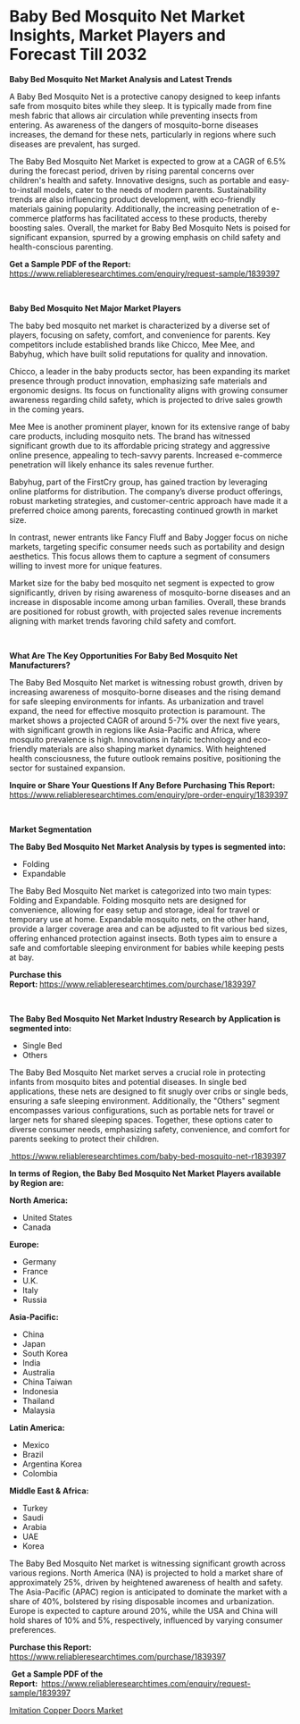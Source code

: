 <p><h1>Baby Bed Mosquito Net Market Insights, Market Players and Forecast Till 2032</h1></p><p><strong>Baby Bed Mosquito Net Market Analysis and Latest Trends</strong></p>
<p><p>A Baby Bed Mosquito Net is a protective canopy designed to keep infants safe from mosquito bites while they sleep. It is typically made from fine mesh fabric that allows air circulation while preventing insects from entering. As awareness of the dangers of mosquito-borne diseases increases, the demand for these nets, particularly in regions where such diseases are prevalent, has surged. </p><p>The Baby Bed Mosquito Net Market is expected to grow at a CAGR of 6.5% during the forecast period, driven by rising parental concerns over children's health and safety. Innovative designs, such as portable and easy-to-install models, cater to the needs of modern parents. Sustainability trends are also influencing product development, with eco-friendly materials gaining popularity. Additionally, the increasing penetration of e-commerce platforms has facilitated access to these products, thereby boosting sales. Overall, the market for Baby Bed Mosquito Nets is poised for significant expansion, spurred by a growing emphasis on child safety and health-conscious parenting.</p></p>
<p><strong>Get a Sample PDF of the Report:&nbsp;</strong> <a href="https://www.reliableresearchtimes.com/enquiry/request-sample/1839397?utm_campaign=2277&utm_medium=2&utm_source=Github&utm_content=ia&utm_term=10022025&utm_id=baby-bed-mosquito-net">https://www.reliableresearchtimes.com/enquiry/request-sample/1839397</a></p>
<p>&nbsp;</p>
<p><strong>Baby Bed Mosquito Net Major Market Players</strong></p>
<p><p>The baby bed mosquito net market is characterized by a diverse set of players, focusing on safety, comfort, and convenience for parents. Key competitors include established brands like Chicco, Mee Mee, and Babyhug, which have built solid reputations for quality and innovation. </p><p>Chicco, a leader in the baby products sector, has been expanding its market presence through product innovation, emphasizing safe materials and ergonomic designs. Its focus on functionality aligns with growing consumer awareness regarding child safety, which is projected to drive sales growth in the coming years.</p><p>Mee Mee is another prominent player, known for its extensive range of baby care products, including mosquito nets. The brand has witnessed significant growth due to its affordable pricing strategy and aggressive online presence, appealing to tech-savvy parents. Increased e-commerce penetration will likely enhance its sales revenue further.</p><p>Babyhug, part of the FirstCry group, has gained traction by leveraging online platforms for distribution. The company’s diverse product offerings, robust marketing strategies, and customer-centric approach have made it a preferred choice among parents, forecasting continued growth in market size.</p><p>In contrast, newer entrants like Fancy Fluff and Baby Jogger focus on niche markets, targeting specific consumer needs such as portability and design aesthetics. This focus allows them to capture a segment of consumers willing to invest more for unique features.</p><p>Market size for the baby bed mosquito net segment is expected to grow significantly, driven by rising awareness of mosquito-borne diseases and an increase in disposable income among urban families. Overall, these brands are positioned for robust growth, with projected sales revenue increments aligning with market trends favoring child safety and comfort.</p></p>
<p>&nbsp;</p>
<p><strong>What Are The Key Opportunities For Baby Bed Mosquito Net Manufacturers?</strong></p>
<p><p>The Baby Bed Mosquito Net market is witnessing robust growth, driven by increasing awareness of mosquito-borne diseases and the rising demand for safe sleeping environments for infants. As urbanization and travel expand, the need for effective mosquito protection is paramount. The market shows a projected CAGR of around 5-7% over the next five years, with significant growth in regions like Asia-Pacific and Africa, where mosquito prevalence is high. Innovations in fabric technology and eco-friendly materials are also shaping market dynamics. With heightened health consciousness, the future outlook remains positive, positioning the sector for sustained expansion.</p></p>
<p><strong>Inquire or Share Your Questions If Any Before Purchasing This Report:</strong> <a href="https://www.reliableresearchtimes.com/enquiry/pre-order-enquiry/1839397?utm_campaign=2277&utm_medium=2&utm_source=Github&utm_content=ia&utm_term=10022025&utm_id=baby-bed-mosquito-net">https://www.reliableresearchtimes.com/enquiry/pre-order-enquiry/1839397</a></p>
<p>&nbsp;</p>
<p><strong>Market Segmentation</strong></p>
<p><strong>The Baby Bed Mosquito Net Market Analysis by types is segmented into:</strong></p>
<p><ul><li>Folding</li><li>Expandable</li></ul></p>
<p><p>The Baby Bed Mosquito Net market is categorized into two main types: Folding and Expandable. Folding mosquito nets are designed for convenience, allowing for easy setup and storage, ideal for travel or temporary use at home. Expandable mosquito nets, on the other hand, provide a larger coverage area and can be adjusted to fit various bed sizes, offering enhanced protection against insects. Both types aim to ensure a safe and comfortable sleeping environment for babies while keeping pests at bay.</p></p>
<p><strong>Purchase this Report:&nbsp;</strong><a href="https://www.reliableresearchtimes.com/purchase/1839397?utm_campaign=2277&utm_medium=2&utm_source=Github&utm_content=ia&utm_term=10022025&utm_id=baby-bed-mosquito-net">https://www.reliableresearchtimes.com/purchase/1839397</a></p>
<p>&nbsp;</p>
<p><strong>The Baby Bed Mosquito Net Market Industry Research by Application is segmented into:</strong></p>
<p><ul><li>Single Bed</li><li>Others</li></ul></p>
<p><p>The Baby Bed Mosquito Net market serves a crucial role in protecting infants from mosquito bites and potential diseases. In single bed applications, these nets are designed to fit snugly over cribs or single beds, ensuring a safe sleeping environment. Additionally, the "Others" segment encompasses various configurations, such as portable nets for travel or larger nets for shared sleeping spaces. Together, these options cater to diverse consumer needs, emphasizing safety, convenience, and comfort for parents seeking to protect their children.</p></p>
<p><a href="https://www.reliableresearchtimes.com/baby-bed-mosquito-net-r1839397?utm_campaign=2277&utm_medium=2&utm_source=Github&utm_content=ia&utm_term=10022025&utm_id=baby-bed-mosquito-net">&nbsp;https://www.reliableresearchtimes.com/baby-bed-mosquito-net-r1839397</a></p>
<p><strong>In terms of Region, the Baby Bed Mosquito Net Market Players available by Region are:</strong></p>
<p>
    <p> <strong> North America: </strong>
        <ul>
            <li>United States</li>
            <li>Canada</li>
        </ul>
        </p> 
    <p> <strong> Europe: </strong>
        <ul>
            <li>Germany</li>
            <li>France</li>
            <li>U.K.</li>
            <li>Italy</li>
            <li>Russia</li>
        </ul>
        </p> 
    <p> <strong> Asia-Pacific: </strong>
        <ul>
            <li>China</li>
            <li>Japan</li>
            <li>South Korea</li>
            <li>India</li>
            <li>Australia</li>
            <li>China Taiwan</li>
            <li>Indonesia</li>
            <li>Thailand</li>
            <li>Malaysia</li>
        </ul>
        </p> 
    <p> <strong> Latin America: </strong>
        <ul>
            <li>Mexico</li>
            <li>Brazil</li>
            <li>Argentina Korea</li>
            <li>Colombia</li>
        </ul>
        </p> 
    <p> <strong> Middle East & Africa: </strong>
        <ul>
            <li>Turkey</li>
            <li>Saudi</li>
            <li>Arabia</li>
            <li>UAE</li>
            <li>Korea</li>
        </ul>
    </p>
    </p>
<p><p>The Baby Bed Mosquito Net market is witnessing significant growth across various regions. North America (NA) is projected to hold a market share of approximately 25%, driven by heightened awareness of health and safety. The Asia-Pacific (APAC) region is anticipated to dominate the market with a share of 40%, bolstered by rising disposable incomes and urbanization. Europe is expected to capture around 20%, while the USA and China will hold shares of 10% and 5%, respectively, influenced by varying consumer preferences.</p></p>
<p><strong>Purchase this Report: </strong><a href="https://www.reliableresearchtimes.com/purchase/1839397?utm_campaign=2277&utm_medium=2&utm_source=Github&utm_content=ia&utm_term=10022025&utm_id=baby-bed-mosquito-net">https://www.reliableresearchtimes.com/purchase/1839397</a></p>
<p>&nbsp;<strong>Get a Sample PDF of the Report:&nbsp;&nbsp;</strong><a href="https://www.reliableresearchtimes.com/enquiry/request-sample/1839397?utm_campaign=2277&utm_medium=2&utm_source=Github&utm_content=ia&utm_term=10022025&utm_id=baby-bed-mosquito-net">https://www.reliableresearchtimes.com/enquiry/request-sample/1839397</a></p>
<p><strong></strong></p>
<p><p><a href="https://github.com/stephaniwo144/Market-Research-Report-List-1/blob/main/imitation-copper-doors-market.md?utm_campaign=2277&utm_medium=2&utm_source=Github&utm_content=ia&utm_term=10022025&utm_id=baby-bed-mosquito-net">Imitation Copper Doors Market</a></p></p>